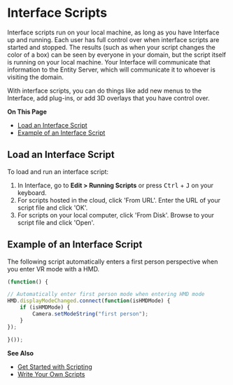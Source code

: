 # Interface Scripts

Interface scripts run on your local machine, as long as you have Interface up and running. Each user has full control over when interface scripts are started and stopped. The results (such as when your script changes the color of a box) can be seen by everyone in your domain, but the script itself is running on your local machine. Your Interface will communicate that information to the Entity Server, which will communicate it to whoever is visiting the domain. 

With interface scripts, you can do things like add new menus to the Interface, add plug-ins, or add 3D overlays that you have control over.

**On This Page**
* [Load an Interface Script](#load-an-interface-script)
* [Example of an Interface Script](#example-of-an-interface-script)

## Load an Interface Script

To load and run an interface script: 
1. In Interface, go to **Edit > Running Scripts** or press <kbd class="keyboard">Ctrl</kbd> + <kbd class="keyboard">J</kbd> on your keyboard.
2. For scripts hosted in the cloud, click 'From URL'. Enter the URL of your script file and click 'OK'.
3. For scripts on your local computer, click 'From Disk'. Browse to your script file and click 'Open'.

## Example of an Interface Script

The following script automatically enters a first person perspective when you enter VR mode with a HMD.

```javascript
(function() { 

// Automatically enter first person mode when entering HMD mode
HMD.displayModeChanged.connect(function(isHMDMode) {
    if (isHMDMode) {
        Camera.setModeString("first person");
    }
});

}()); 
```



**See Also**

+ [Get Started with Scripting](get-started-with-scripting)
+ [Write Your Own Scripts](write-scripts)